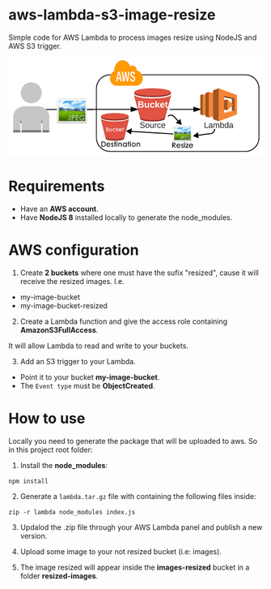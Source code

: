 # aws-lambda-s3-image-resize

Simple code for AWS Lambda to process images resize using NodeJS and AWS S3 trigger.

![AWS Lambda + S3](aws-lambda-s3.png "AWS Lambda + S3")

# Requirements

- Have an **AWS account**.
- Have **NodeJS 8** installed locally to generate the node_modules.

# AWS configuration

1. Create **2 buckets** where one must have the sufix "resized", cause it will receive the resized images. I.e.

 - my-image-bucket
 - my-image-bucket-resized

2. Create a Lambda function and give the access role containing **AmazonS3FullAccess**. 

It will allow Lambda to read and write to your buckets.

3. Add an S3 trigger to your Lambda.

- Point it to your bucket **my-image-bucket**.
- The `Event type` must be **ObjectCreated**.

# How to use

Locally you need to generate the package that will be uploaded to aws. So in this project root folder:

1. Install the **node_modules**:

```
npm install
```

2. Generate a `lambda.tar.gz` file with containing the following files inside:

```
zip -r lambda node_modules index.js
```

3. Updalod the .zip file through your AWS Lambda panel and publish a new version.

4. Upload some image to your not resized bucket (i.e: images).

5. The image resized will appear inside the **images-resized** bucket in a folder **resized-images**.